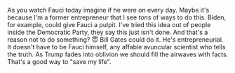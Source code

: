 As you watch Fauci today imagine if he were on every day.  Maybe it's because I'm a former entrepreneur that I see <i>tons</i> of ways to do this.   Biden, for example, could give Fauci a pulpit. I've tried this idea out of people inside the Democratic Party, they say this just isn't done. And that's a reason not to do something? 😇 Bill Gates could do it. He's entrepreneurial. It doesn't have to be Fauci himself, any affable avuncular scientist who tells the truth. As Trump fades into oblivion we should fill the airwaves with facts. That's a good way to "save my life". 
